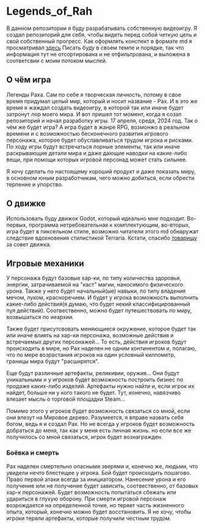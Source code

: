 # Legends_of_Rah
В данном репозитории я буду разрабатывать собственную видеоигру. Я создал репозиторий для себя, чтобы видеть перед собой четкую цель и свой собственный прогресс.
Как оформлять конспект в формате md я просматривал [здесь](https://gist.github.com/Jekins/2bf2d0638163f1294637)
Писать буду в своем темпе и порядке, так что информация тут не отсортирована и не отфильтрована, и выложена в соответсвии с моим потоком мыслей.

## О чём игра 
Легенды Раха. Сам по себе я творческая личность, потому в свое время придумал целый мир, который и носит название - Рах. И в это же время я жаждал создать видеоигру, в которой так или иначе будет затронут лор моего мира. 
И вот пришел тот момент, когда я созал репозиторий и начал разработку игры. 17 апреля, среда, 2024 год. Так о чём же будет игра? А игра будет в жанре RPG, возмонжо в реальном времени и с возможностью бесконечного развития игрового персонажа, которое будет обуславливаться трудом игрока и рисками. По ходу игры будут встречаться лорные элементы, так или иначе раскрывающие детали мира и даже дающие наводки на какие-либо вещи, при помощи которых игровой персонад может стать сильнее. 

Я хочу сделать по настоящему хороший продукт и даже показать миру, в основном юным разработчикам, чего можно добиться, если обрести терпение и упорство.

## О движке
Использовать буду движок Godot, который идеально мне подходит. Во-первых, программа нетребовательная к комплектующим, во-вторых, игра будет в пиксельном стиле, возможно читатели этого md обнаружат следствие вдохновения стилистикой Terraria. Кстати, спасибо [товарищу](https://github.com/Avairon) за совет движка. 

## Игровые механики 
У персонажа будут базовые хар-ки, по типу количества здоровья, энергии, затрачиваемой на "каст" магии, наносимого физического урона. Также у него будет начальный(ые) навыки, по типу владения мечом, луком, красноречием. И будет у игрока возможность выполнить какие-либо действия(я думаю, что будет некий классифицированный пул действий). 
Соотвественно, можно будет путешествовать по миру, возвышаться по иеархии. 

Также будет присутсвовать меняющиеся окружение, которое будет так или иначе влиять на хар-ки персонажа, возможные действия и встречаемых других персонажей... То есть, действия игроков будут происходить в мире, но Рах наделен не одним континентом и, полагаю, что по мере возрастания игроков на один условный киллометр, границы мира будут "расширятся".

Еще будут различные артефакты, реликивии, оружия... Они будут уникальными и у игроков будет возможность построить бизнес по продаже каких-либо изделий. Артефакты нужно найти и, если игрок их найдет, больше ни у кого такого не будет. Тут, конечно, навязчиво влезает мысль о торговой площадки Steam... 

Помимо этого у игроков будет возможность связаться со мной, если они влезут на Мировое дерево. Разумеется, я вправе назвать себя богом, ведь я и создал Рах. Но не всегда у игроков будет возможность добраться до меня, так как у меня есть личная жизнь. но если все же получилось со мной связаться, игрок будет вознагражден. 

### Боёвка и смерть

Рах наделен смертельно опасными зверями и, конечно же, людьми, что увидели нечто блестящее у игрока. Бой будет происходить пошагово. Право первой атаки всегда за инициатором. Нанесение урона и его получение или не получение будет зависить, соотвественно, от базовых хар-к персонажей. Будет возможность попытаться сбежать или удариться в глухую оборону. При смерти игровой персонаж возрождается на определенной точке, но теряет часть жизненного опыта, который, конечно можно будет восстановить. Я не хочу, чтобы игроки теряли артефакты, которые получили честным трудом. 





